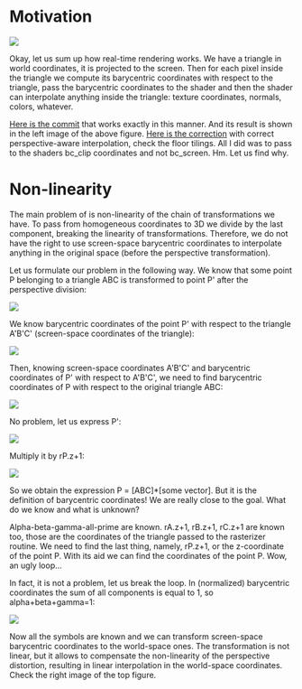 # Motivation

![](https://hsto.org/getpro/habr/post_images/4cb/4db/4fa/4cb4db4fab48cd386dd7c543ed7df10d.png)

Okay, let us sum up how real-time rendering works. We have a triangle in world coordinates, it is projected to the screen. Then for each pixel inside the triangle we compute its barycentric coordinates with respect to the triangle, pass the barycentric coordinates to the shader and then the shader can interpolate anything inside the triangle: texture coordinates, normals, colors, whatever.

[Here is the commit](https://github.com/ssloy/tinyrenderer/tree/8294312644c7ff103adcc4b2f5b068cba393498e) that works exactly in this manner. And its result is shown in the left image of the above figure. [Here is the correction](https://github.com/ssloy/tinyrenderer/commit/0c8afb6d8350de46518e0539120662af962ba46f) with correct perspective-aware interpolation, check the floor tilings. All I did was to pass to the shaders bc_clip coordinates and not bc_screen. Hm. Let us find why.

# Non-linearity

The main problem of is non-linearity of the chain of transformations we have. To pass from homogeneous coordinates to 3D we divide by the last component, breaking the linearity of transformations. Therefore, we do not have the right to use screen-space barycentric coordinates to interpolate anything in the original space (before the perspective transformation).

Let us formulate our problem in the following way. We know that some point P belonging to a triangle ABC is transformed to point P' after the perspective division:

![](https://raw.githubusercontent.com/ssloy/tinyrenderer/gh-pages/img/td-perspective-correction/f04.png)

We know barycentric coordinates of the point P' with respect to the triangle A'B'C' (screen-space coordinates of the triangle):

![](https://raw.githubusercontent.com/ssloy/tinyrenderer/gh-pages/img/td-perspective-correction/f07.png)

Then, knowing screen-space coordinates A'B'C' and barycentric coordinates of P' with respect to A'B'C', we need to find barycentric coordinates of P with respect to the original triangle ABC:

![](https://raw.githubusercontent.com/ssloy/tinyrenderer/gh-pages/img/td-perspective-correction/f06.png)

No problem, let us express P':

![](https://raw.githubusercontent.com/ssloy/tinyrenderer/gh-pages/img/td-perspective-correction/f08.png)

Multiply it by rP.z+1:

![](https://raw.githubusercontent.com/ssloy/tinyrenderer/gh-pages/img/td-perspective-correction/f09.png)

So we obtain the expression P = [ABC]*[some vector]. But it is the definition of barycentric coordinates! We are really close to the goal. What do we know and what is unknown?

Alpha-beta-gamma-all-prime are known. rA.z+1, rB.z+1, rC.z+1 are known too, those are the coordinates of the triangle passed to the rasterizer routine. We need to find the last thing, namely, rP.z+1, or the z-coordinate of the point P. With its aid we can find the coordinates of the point P. Wow, an ugly loop...

In fact, it is not a problem, let us break the loop. In (normalized) barycentric coordinates the sum of all components is equal to 1, so alpha+beta+gamma=1:

![](https://raw.githubusercontent.com/ssloy/tinyrenderer/gh-pages/img/td-perspective-correction/f10.png)

Now all the symbols are known and we can transform screen-space barycentric coordinates to the world-space ones. The transformation is not linear, but it allows to compensate the non-linearity of the perspective distortion, resulting in linear interpolation in the world-space coordinates. Check the right image of the top figure.
